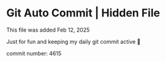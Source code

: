 # Git Auto Commit | Hidden File

This file was added Feb 12, 2025

Just for fun and keeping my daily git commit active 🤪

commit number: 4615
